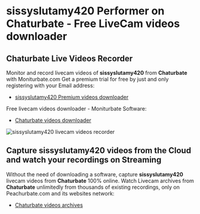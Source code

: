# sissyslutamy420 Performer on Chaturbate - Free LiveCam videos downloader

## Chaturbate Live Videos Recorder

Monitor and record livecam videos of **sissyslutamy420** from **Chaturbate** with Moniturbate.com
Get a premium trial for free by just and only registering with your Email address:
* [sissyslutamy420 Premium videos downloader](https://moniturbate.com/request-demo-licence-key.html)

Free livecam videos downloader - Moniturbate Software:
* [Chaturbate videos downloader](https://moniturbate.com/moniturbate-download-software.html)

![sissyslutamy420 livecam videos recorder](https://peachurnet.com/templates/moniturbate-software.png)


## Capture sissyslutamy420 videos from the Cloud and watch your recordings on Streaming

Without the need of downloading a software, capture **sissyslutamy420** livecam videos from **Chaturbate** 100% online.
Watch Livecam archives from **Chaturbate** unlimitedly from thousands of existing recordings, only on Peachurbate.com and its websites network:
* [Chaturbate videos archives](https://peachurnet.com/)